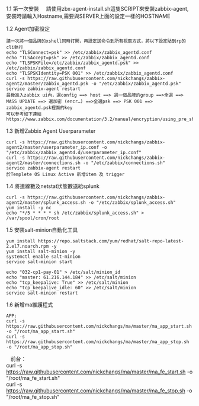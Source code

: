 1.1 第一次安裝
      請使用zbx-agent-install.sh這隻SCRIPT來安裝zabbix-agent, 安裝時請輸入Hostname,需要與SERVER上面的設定一樣的HOSTNAME

1.2 Agent加密設定  

    請一次將一個品牌的xshell同時打開，再設定送命令到所有視窗方式，將以下設定貼到rp的cli執行  
    echo "TLSConnect=psk" >> /etc/zabbix/zabbix_agentd.conf  
    echo "TLSAccept=psk" >> /etc/zabbix/zabbix_agentd.conf  
    echo "TLSPSKFile=/etc/zabbix/zabbix_agentd.psk" >> /etc/zabbix/zabbix_agentd.conf  
    echo "TLSPSKIdentity=PSK 001" >> /etc/zabbix/zabbix_agentd.conf  
    curl -s https://raw.githubusercontent.com/nickchangs/zabbix-agent2/master/zabbix_agentd.psk -o "/etc/zabbix/zabbix_agentd.psk"  
    service zabbix-agent restart  
    最後進入zabbix ui內，選config ==> host ==> 選一個品牌的group ==>全選 ==> MASS UPDATE ==> 選加密 (encr…) ==>全選psk ==> PSK 001 ==> zabbix_agentd.psk裡面的key  
    可以參考如下連結https://www.zabbix.com/documentation/3.2/manual/encryption/using_pre_shared_keys  
 
1.3 新增Zabbix Agent Userparameter

    curl -s https://raw.githubusercontent.com/nickchangs/zabbix-agent2/master/userparameter_ip.conf -o "/etc/zabbix/zabbix_agentd.d/userparameter_ip.conf"  
    curl -s https://raw.githubusercontent.com/nickchangs/zabbix-agent2/master/connections.sh -o "/etc/zabbix/connections.sh"  
    service zabbix-agent restart  
    於Templete OS Linux Active 新增item 及 trigger  

1.4 將連線數及netstat狀態數送給splunk

    curl -s https://raw.githubusercontent.com/nickchangs/zabbix-agent2/master/splunk_access.sh -o "/etc/zabbix/splunk_access.sh"  
    yum install -y nc  
    echo "*/5 * * * * sh /etc/zabbix/splunk_access.sh" > /var/spool/cron/root  

1.5 安裝salt-minion自動化工具

    yum install https://repo.saltstack.com/yum/redhat/salt-repo-latest-2.el7.noarch.rpm -y  
    yum install salt-minion -y  
    systemctl enable salt-minion  
    service salt-minion start  
    
    echo "032-cp1-pay-01" > /etc/salt/minion_id  
    echo "master: 61.216.144.184" >> /etc/salt/minion  
    echo "tcp_keepalive: True" >> /etc/salt/minion  
    echo "tcp_keepalive_idle: 60" >> /etc/salt/minion  
    service salt-minion restart

1.6 新增ma維護程式

    APP:  
    curl -s https://raw.githubusercontent.com/nickchangs/ma/master/ma_app_start.sh -o "/root/ma_app_start.sh"  
    curl -s https://raw.githubusercontent.com/nickchangs/ma/master/ma_app_stop.sh -o "/root/ma_app_stop.sh"  
    前台：  
    curl -s https://raw.githubusercontent.com/nickchangs/ma/master/ma_fe_start.sh -o "/root/ma_fe_start.sh"  
    curl -s https://raw.githubusercontent.com/nickchangs/ma/master/ma_fe_stop.sh -o "/root/ma_fe_stop.sh"  
